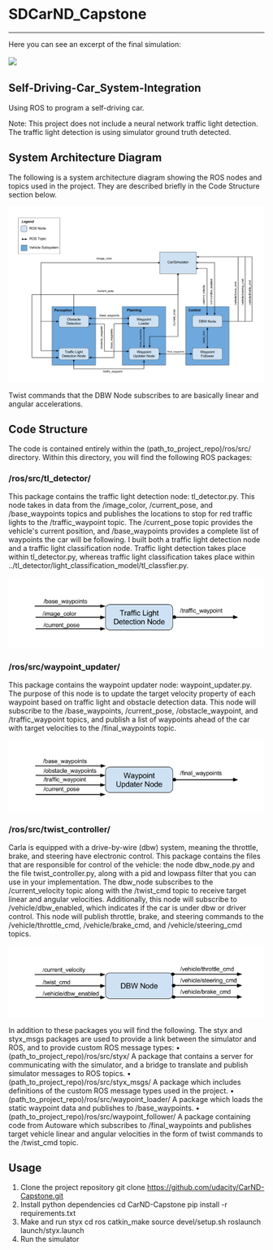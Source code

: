 # SDCarND_Capstone
____________________________________________
Here you can see an excerpt of the final simulation:<br><br>
![](imgs/anim7.gif)

## Self-Driving-Car_System-Integration
Using ROS to program a self-driving car.

Note: This project does not include a neural network traffic light detection. The traffic light detection is using simulator ground truth detected.


## System Architecture Diagram
The following is a system architecture diagram showing the ROS nodes and topics used in the project. They are described briefly in the Code Structure section below.

[image1]: ./imgs/SystemArchitecture.png "SystemArchitecture"
![alt text][image1]

Twist commands that the DBW Node subscribes to are basically linear and angular accelerations.
## Code Structure

The code is contained entirely within the (path_to_project_repo)/ros/src/ directory. Within this directory, you will find the following ROS packages:
### /ros/src/tl_detector/
This package contains the traffic light detection node: tl_detector.py. This node takes in data from the /image_color, /current_pose, and /base_waypoints topics and publishes the locations to stop for red traffic lights to the /traffic_waypoint topic.
The /current_pose topic provides the vehicle's current position, and /base_waypoints provides a complete list of waypoints the car will be following.
I built both a traffic light detection node and a traffic light classification node. Traffic light detection takes place within tl_detector.py, whereas traffic light classification takes place within ../tl_detector/light_classification_model/tl_classfier.py. 

[image2]: ./imgs/tlDetection.png "tlDetection"
![alt text][image2]

### /ros/src/waypoint_updater/
This package contains the waypoint updater node: waypoint_updater.py. The purpose of this node is to update the target velocity property of each waypoint based on traffic light and obstacle detection data. This node will subscribe to the /base_waypoints, /current_pose, /obstacle_waypoint, and /traffic_waypoint topics, and publish a list of waypoints ahead of the car with target velocities to the /final_waypoints topic.

[image3]: ./imgs/waypointUpdater.png "waypointUpdater"
![alt text][image3]

### /ros/src/twist_controller/
Carla is equipped with a drive-by-wire (dbw) system, meaning the throttle, brake, and steering have electronic control. This package contains the files that are responsible for control of the vehicle: the node dbw_node.py and the file twist_controller.py, along with a pid and lowpass filter that you can use in your implementation. The dbw_node subscribes to the /current_velocity topic along with the /twist_cmd topic to receive target linear and angular velocities. Additionally, this node will subscribe to /vehicle/dbw_enabled, which indicates if the car is under dbw or driver control. This node will publish throttle, brake, and steering commands to the /vehicle/throttle_cmd, /vehicle/brake_cmd, and /vehicle/steering_cmd topics.

[image4]: ./imgs/dbw.png "dbw"
![alt text][image4]

In addition to these packages you will find the following. The styx and styx_msgs packages are used to provide a link between the simulator and ROS, and to provide custom ROS message types:
•	(path_to_project_repo)/ros/src/styx/ A package that contains a server for communicating with the simulator, and a bridge to translate and publish simulator messages to ROS topics.
•	(path_to_project_repo)/ros/src/styx_msgs/ A package which includes definitions of the custom ROS message types used in the project.
•	(path_to_project_repo)/ros/src/waypoint_loader/ A package which loads the static waypoint data and publishes to /base_waypoints.
•	(path_to_project_repo)/ros/src/waypoint_follower/ A package containing code from Autoware which subscribes to /final_waypoints and publishes target vehicle linear and angular velocities in the form of twist commands to the /twist_cmd topic.
## Usage
1.	Clone the project repository
git clone https://github.com/udacity/CarND-Capstone.git
2.	Install python dependencies
cd CarND-Capstone
pip install -r requirements.txt
3.	Make and run styx
cd ros
catkin_make
source devel/setup.sh
roslaunch launch/styx.launch
4.	Run the simulator
